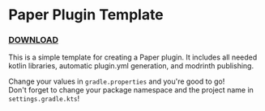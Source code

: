 # Paper Plugin Template

<!-- modrinth_exclude.start -->
### [DOWNLOAD](https://modrinth.com/plugin/template)
<!-- modrinth_exclude.end -->

This is a simple template for creating a Paper plugin. 
It includes all needed kotlin libraries, automatic plugin.yml generation, and modrinth publishing.

Change your values in `gradle.properties` and you're good to go!<br>
Don't forget to change your package namespace and the project name in `settings.gradle.kts`!
